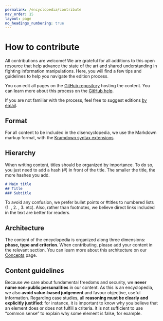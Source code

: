 ```yaml
---
permalink: /encyclopedia/contribute
nav_order: 15
layout: page
no_headings_numbering: true
---
```


# How to contribute

All contributions are welcome! We are grateful for all additions to this open resource that help advance the state of the art and shared understanding in fighting information manipulations. Here, you will find a few tips and guidelines to help you navigate the edition process.

You can edit all pages on the [GitHub repository](https://github.com/ambanum/disinformation-encyclopedia) hosting the content. You can learn more about this process on the [GitHub help](https://help.github.com/en/articles/editing-files-in-your-repository).

If you are not familiar with the process, feel free to suggest editions [by email](mailto:beryl.bogui@diplomatie.gouv.fr?subject=Contribution).

## Format

For all content to be included in the disencyclopedia, we use the Markdown markup format, with the [Kramdown syntax extensions](https://kramdown.gettalong.org/quickref.html).

## Hierarchy

When writing content, titles should be organized by importance. To do so, you just need to add a hash (#) in front of the title. The smaller the title, the more hashes you add.

```markdown
# Main title
## Title
### Subtitle
```

To avoid any confusion, we prefer bullet points or #titles to numbered lists (1. ,  2. , 3. etc).
Also, rather than footnotes, we believe direct links included in the text are better for readers.

## Architecture

The content of the encyclopedia is organized along three dimensions: **phase, type and criterion**. When contributing, please add your content in the relevant section. You can learn more about this architecture on our [Concepts](https://disinfo.quaidorsay.fr/encyclopedia/concepts) page.

## Content guidelines

Because we care about fundamental freedoms and security, we **never name non-public personalities** in our content. As this is an encyclopedia, we also **avoid value-based judgement** and favour objective, useful information. Regarding case studies, all **reasoning must be clearly and explicitly justified**: for instance, it is important to know why you believe that an element does or does not fulfill a criteria. It is not sufficient to use “common sense” to explain why some element is false, for example.
